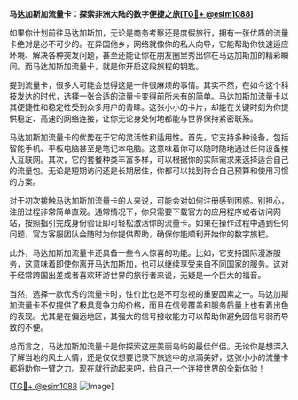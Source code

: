 **马达加斯加流量卡：探索非洲大陆的数字便捷之旅[[TG💪+ @esim1088](https://t.me/s/esim1088)]**

如果你计划前往马达加斯加，无论是商务考察还是度假旅行，拥有一张优质的流量卡绝对是必不可少的。在异国他乡，网络就像你的私人向导，它能帮助你快速适应环境、解决各种突发问题，甚至还能让你在朋友圈里秀出你在马达加斯加的精彩瞬间。而马达加斯加流量卡，就是你开启这段旅程的钥匙。

提到流量卡，很多人可能会觉得这是一件很麻烦的事情。其实不然，在如今这个科技发达的时代，选择一张合适的流量卡变得前所未有的简单。马达加斯加流量卡以其便捷性和稳定性受到众多用户的青睐。这张小小的卡片，却能在关键时刻为你提供稳定、高速的网络连接，让你无论身处何地都能与世界保持紧密联系。

马达加斯加流量卡的优势在于它的灵活性和适用性。首先，它支持多种设备，包括智能手机、平板电脑甚至是笔记本电脑。这意味着你可以随时随地通过任何设备接入互联网。其次，它的套餐种类丰富多样，可以根据你的实际需求来选择适合自己的流量包。无论是短期访问还是长期居住，你都可以找到符合自己预算和使用习惯的方案。

对于初次接触马达加斯加流量卡的人来说，可能会对如何注册感到困惑。别担心，注册过程非常简单直观。通常情况下，你只需要下载官方的应用程序或者访问网站，按照指引完成身份验证即可轻松激活你的流量卡。如果在操作过程中遇到任何问题，官方客服团队会随时为你提供帮助，确保你能顺利开始你的数字旅程。

此外，马达加斯加流量卡还具备一些令人惊喜的功能。比如，它支持国际漫游服务，这意味着即使你离开马达加斯加，也可以继续享受来自不同国家的服务。这对于经常跨国出差或者喜欢环游世界的旅行者来说，无疑是一个巨大的福音。

当然，选择一款优秀的流量卡时，性价比也是不可忽视的重要因素之一。马达加斯加流量卡不仅提供了极具竞争力的价格，而且在信号覆盖和服务质量上也有着出色的表现。尤其是在偏远地区，其强大的信号接收能力可以帮助你避免因信号弱而导致的不便。

总而言之，马达加斯加流量卡是你探索这座美丽岛屿的最佳伴侣。无论你是想深入了解当地的风土人情，还是仅仅想要记录下旅途中的点滴美好，这张小小的流量卡都将助你一臂之力。现在就行动起来吧，给自己一个连接世界的全新体验！

[[TG💪+ @esim1088](https://t.me/s/esim1088) ![Image](https://i.postimg.cc/4NQfJmqS/Snipaste-2025-05-13-00-14-12.png)]